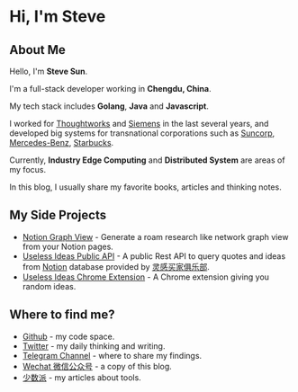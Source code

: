 # Hi, I'm Steve


## About Me

Hello, I'm **Steve Sun**.

I'm a full-stack developer working in **Chengdu, China**.

My tech stack includes **Golang**, **Java** and **Javascript**.

I worked for [Thoughtworks](https://www.thoughtworks.com/) and [Siemens](https://www.siemens.com/global/en.html) in the last several years, and developed big systems for transnational corporations such as [Suncorp](https://www.suncorp.com.au/), [Mercedes-Benz](https://www.mbusa.com/en/home), [Starbucks](https://www.starbucks.com/).

Currently, **Industry Edge Computing** and **Distributed System** are areas of my focus.

In this blog, I usually share my favorite books, articles and thinking notes.

## My Side Projects

- [Notion Graph View](https://github.com/stevedsun/notion-graph-view) - Generate a roam research like network graph view from your Notion pages.
- [Useless Ideas Public API](https://q24.io/useless) - A public Rest API to query quotes and ideas from [Notion](https://notion.so) database provided by [灵感买家俱乐部](https://club.q24.io/).
- [Useless Ideas Chrome Extension](https://github.com/stevedsun/useless-idea-chrome-extension) - A Chrome extension giving you random ideas.

## Where to find me?

- [Github](https://github.com/stevedsun) - my code space.
- [Twitter](https://twitter.com/way2steve) - my daily thinking and writing.
- [Telegram Channel](https://t.me/poorRideoReception) - where to share my findings.
- [Wechat 微信公众号](https://mp.weixin.qq.com/s/zSNl-n4B9l9wyZYGVcnVJw) - a copy of this blog.
- [少数派](https://sspai.com/u/radiowave/overview) - my articles about tools.

